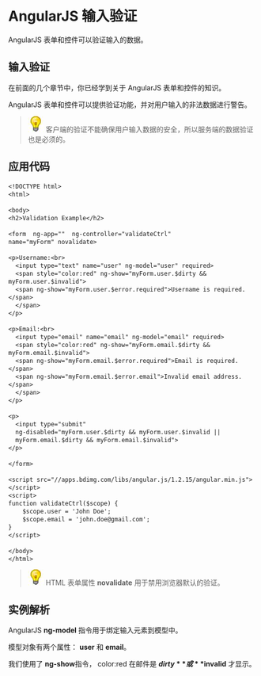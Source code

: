 
# AngularJS 输入验证



AngularJS 表单和控件可以验证输入的数据。



## 输入验证

在前面的几个章节中，你已经学到关于 AngularJS 表单和控件的知识。

AngularJS 表单和控件可以提供验证功能，并对用户输入的非法数据进行警告。

> ![](images/lamp.jpg)
> 客户端的验证不能确保用户输入数据的安全，所以服务端的数据验证也是必须的。



## 应用代码

```
<!DOCTYPE html>  
<html>  

<body>  
<h2>Validation Example</h2>  

<form  ng-app=""  ng-controller="validateCtrl"  
name="myForm" novalidate>  

<p>Username:<br>  
  <input type="text" name="user" ng-model="user" required>  
  <span style="color:red" ng-show="myForm.user.$dirty && myForm.user.$invalid">  
  <span ng-show="myForm.user.$error.required">Username is required.</span>  
  </span>  
</p>  

<p>Email:<br>  
  <input type="email" name="email" ng-model="email" required>  
  <span style="color:red" ng-show="myForm.email.$dirty && myForm.email.$invalid">  
  <span ng-show="myForm.email.$error.required">Email is required.</span>  
  <span ng-show="myForm.email.$error.email">Invalid email address.</span>  
  </span>  
</p>  

<p>  
  <input type="submit"  
  ng-disabled="myForm.user.$dirty && myForm.user.$invalid ||  
  myForm.email.$dirty && myForm.email.$invalid">  
</p>  

</form>  

<script src="//apps.bdimg.com/libs/angular.js/1.2.15/angular.min.js"></script>  
<script>  
function validateCtrl($scope) {  
    $scope.user = 'John Doe';  
    $scope.email = 'john.doe@gmail.com';  
}  
</script>  

</body>  
</html>
```



> ![](images/lamp.jpg)
> HTML 表单属性 **novalidate** 用于禁用浏览器默认的验证。



## 实例解析

AngularJS **ng-model** 指令用于绑定输入元素到模型中。

模型对象有两个属性： **user** 和 **email**。

我们使用了 **ng-show**指令， color:red 在邮件是 **$dirty** 或 **$invalid** 才显示。

